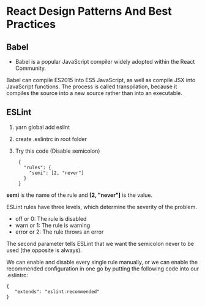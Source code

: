 # React Design Patterns And Best Practices

## Babel
- Babel is a popular JavaScript compiler widely adopted within the React Community.

Babel can compile ES2015 into ES5 JavaScript, as well as compile JSX into JavaScript functions. The process is called transpilation, because it compiles the source into a new source rather than into an executable.

## ESLint
1. yarn global add eslint
2. create .eslintrc in root folder
3. Try this code (Disable semicolon)

        {
          "rules": {
            "semi": [2, "never"]
          }
        }

**semi** is the name of the rule and **[2, "never"]** is the value.

ESLint rules have three levels, which determine the severity of the problem.
* off or 0: The rule is disabled
* warn or 1: The rule is warning
* error or 2: The rule throws an error

The second parameter tells ESLint that we want the semicolon never to be used (the opposite is always).

We can enable and disable every single rule manually, or we can enable the recommended configuration in one go by putting the following code into our .eslintrc:
    
    {
       "extends": "eslint:recommended"
    }
